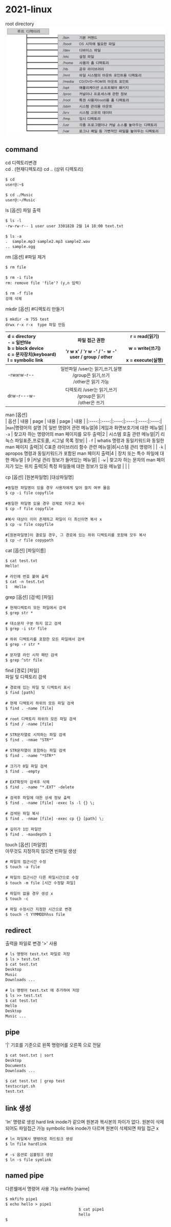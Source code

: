 # 2021-linux

root directory   
![directory](rootdirectory.jpg)

## command   
cd 디렉토리변경    
cd . (현재디렉토리) cd .. (상위 디렉토리)    

```
$ cd   
user@:~$   
    
$ cd ./Music   
user@:~/Music  
``` 
   
ls [옵션] 파일 출력    

```
$ ls -l
-rw-rw-r-- 1 user user 3301828 2월 14 18:00 text.txt

$ ls -a
.  sample.mp3 sample2.mp3 sample2.wav 
.. sample.ogg
```
   
   
rm [옵션]   #파일 제거
```
$ rm file

$ rm -i file
rm: remove file 'file'? (y,n 입력)

$ rm -f file
강제 삭제
```
   
   
mkdir [옵션] #디렉토리 만들기
```
$ mkdir -m 755 test
drwx r-x r-x  type 파일 만듬
```
| d = directory<br>- = 일반file<br>b = block device<br>c = 문자장치(keyboard)<br>l = symbolic link |            파일 접근 권한<br><br>'r w x' / 'r w -' / '- w -'<br>user / group / other           | r = read(읽기)<br><br>w = write(쓰기)<br><br>x = execute(실행) |
|:--------------------------------------------------------------------------------------------------|:----------------------------------------------------------------------------------------------:|:--------------------------------------------------------------:|
| -rwxrw-r--                                                                                       | 일반파일 /user는 읽기,쓰기,실행<br>         /group은 읽기,쓰기 <br>         /other은 읽기 가능 |                                                                |
| drw-r---w-                                                                                       | 디렉토리 /user는 읽기,쓰기<br>         /group은 읽기<br>         /other은 쓰기                 |                                                                |
   
   
man [옵션]   
| 옵션 | 내용 | page | 내용 | page | 내용 |
|:----:|:----:|:----:|:----:|:----:|:----:|
|`man`|명령어의 설명 |1| 일반 명령어 관련 메뉴얼|6 |게임과 화면보호기에 대한 메뉴얼|
| `-a` | 찾고자 하는 명령어의    man 페이지를 모두 출력|2 | 시스템 호출 관련 메뉴얼|7| 리눅스 파일표준,프로토콜, 시그널 목록 정보|
| `-f` | whatis 명령과 동일키워드와 동일한 man 페이지 출력|3| C표준 라이브러리 함수 관련 메뉴얼|8|시스템 관리 명령어 |
| `-k` | apropos 명령과 동일키워드가 포함된 man 페이지 출력|4 | 장치 또는 특수 파일에 대한 메뉴얼 | 9 |커널 관리 정보가 들어있는 메뉴얼|
| `-w` | 찾고자 하는 문자의 man 페이지가 있는 위치 출력|5| 특정 파일들에 대한 정보가 있응 메뉴얼 | |  |
   
   
cp [옵션] [원본파일명] [대상파일명]      
```
#동일한 파일명이 있을 경우 사용자에게 덮어 쓸지 여부 물음
$ cp -i file copyfile

#동일한 파일명 있을 경우 강제로 지우고 복사
$ cp -f file copyfile 

#복사 대상이 이미 존재하고 파일이 더 최신이면 복사 x
$ cp -u file copyfile

#[원본파일명]이 결로일 경우, 그 경로에 있는 하위 디렉토리를 포함해 모두 복사
$ cp -r file copypath
```   
   
   
cat [옵션] [파일이름]   
```
$ cat test.txt
Hello!

# 라인에 번호 붙여 출력
$ cat -n test.txt
1   Hello
```

grep [옵션] [검색] [파일]
```
# 현재디렉토리 모든 파일에서 검색
$ grep str *

# 대소문자 구분 하지 않고 검색
$ grep -i str file

# 하위 디렉토리를 포함한 모든 파일에서 검색
$ grep -r str *

# 문자열 라인 시작 패턴 검색
$ grep ^str file
```
   
find [경로] [파일]   
파일 및 디렉토리 검색
```
# 경로에 있는 파일 및 디렉토리 표시
$ find [path] 

# 현재 디렉토리 하위의 모든 파일 검색
$ find . -name [file]  

# root 디렉토리 하위의 모든 파일 검색
$ find / -name [file]  

# STR문자열로 시작하는 파일 검색
$ find . -nmae "STR*"  

# STR문자열이 포함하는 파일 검색
$ find . -name "*STR*"

# 크기가 0일 파일 검색
$ find . -empty 

# EXT확장자 검색후 삭제
$ find . -name "*.EXT" -delete   

# 검색후 파일에 대한 상세 정보 출력
$ find . -name [file] -exec ls -l {} \;

# 검색된 파일 복사
$ find . -nmae [file] -exec cp {} [path] \;

# 깊이가 1인 파일만
$ find . -maxdepth 1  
```
   
touch [옵션] [파일명]   
아무것도 지정하지 않으면 빈파일 생성
```
# 파일의 접근시간 수정
$ touch -a file

# 파일의 접근시간 다른 파일시간으로 수정
$ touch -m file [시간 수정할 파일]

# 파일이 없을 경우 생성 x
$ touch -c 

# 파일 수정시간 지정한 시간으로 변경
$ touch -t YYMMDDhhss file
```
   
   
## redirect
출력을 파일로 변경 '>' 사용
```
# ls 명령어 test.txt 파일로 저장
$ ls > test.txt
$ cat test.txt
Desktop
Music
Downloads ...

# ls 명령어 test.txt 에 추가하여 저장
$ ls >> test.txt
$ cat test.txt
Hello
Desktop
Music ...
```
   
   
## pipe
'|' 기호를 기준으로 왼쪽 명령어를 오른쪽 으로 전달
```
$ cat test.txt | sort
Desktop
Documents
Downloads ...

$ cat test.txt | grep test
testscript.sh
test.txt
```

## link 생성
'ln' 명령로 생성
hard link inode가 같으며 원본과 복사본의 차이가 없다. 원본이 삭제되어도 파일접근 가능
symbolic link inode가 다르며 원본이 삭제되면 파일 접근 x
```
# ln 파일복사 명령어로 하드링크 생성
$ ln file hardlink

# -s 옵션로 심볼링크 생성
$ ln -s file symlink
```
   
## named pipe
다른쉘에서 명령어 사용 가능 
mkfifo [name]   
```
$ mkfifo pipe1
$ echo hello > pipe1
                                $ cat pipe1
                                hello
$
```
